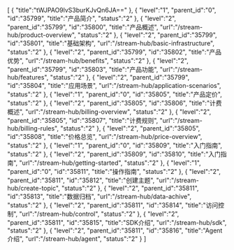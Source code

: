[
	{
		"title":"tWJPAO9lvS3burKJvQn6JA=="
	},
	{
		"level":"1",
		"parent_id":"0",
		"id":"35799",
		"title":"产品简介",
		"status":"2"
	},
	{
		"level":"2",
		"parent_id":"35799",
		"id":"35800",
		"title":"产品概述",
		"url":"/stream-hub/product-overview",
		"status":"2"
	},
	{
		"level":"2",
		"parent_id":"35799",
		"id":"35801",
		"title":"基础架构",
		"url":"/stream-hub/basic-infrastructure",
		"status":"2"
	},
	{
		"level":"2",
		"parent_id":"35799",
		"id":"35802",
		"title":"产品优势",
		"url":"/stream-hub/benefits",
		"status":"2"
	},
	{
		"level":"2",
		"parent_id":"35799",
		"id":"35803",
		"title":"产品功能",
		"url":"/stream-hub/features",
		"status":"2"
	},
	{
		"level":"2",
		"parent_id":"35799",
		"id":"35804",
		"title":"应用场景",
		"url":"/stream-hub/application-scenarios",
		"status":"2"
	},
	{
		"level":"1",
		"parent_id":"0",
		"id":"35805",
		"title":"产品定价",
		"status":"2"
	},
	{
		"level":"2",
		"parent_id":"35805",
		"id":"35806",
		"title":"计费概述",
		"url":"/stream-hub/billing-overview",
		"status":"2"
	},
	{
		"level":"2",
		"parent_id":"35805",
		"id":"35807",
		"title":"计费规则",
		"url":"/stream-hub/billing-rules",
		"status":"2"
	},
	{
		"level":"2",
		"parent_id":"35805",
		"id":"35808",
		"title":"价格总览",
		"url":"/stream-hub/price-overview",
		"status":"2"
	},
	{
		"level":"1",
		"parent_id":"0",
		"id":"35809",
		"title":"入门指南",
		"status":"2"
	},
	{
		"level":"2",
		"parent_id":"35809",
		"id":"35810",
		"title":"入门指南",
		"url":"/stream-hub/getting-started",
		"status":"2"
	},
	{
		"level":"1",
		"parent_id":"0",
		"id":"35811",
		"title":"操作指南",
		"status":"2"
	},
	{
		"level":"2",
		"parent_id":"35811",
		"id":"35812",
		"title":"创建主题",
		"url":"/stream-hub/create-topic",
		"status":"2"
	},
	{
		"level":"2",
		"parent_id":"35811",
		"id":"35813",
		"title":"数据归档",
		"url":"/stream-hub/data-achive",
		"status":"2"
	},
	{
		"level":"2",
		"parent_id":"35811",
		"id":"35814",
		"title":"访问控制",
		"url":"/stream-hub/control",
		"status":"2"
	},
	{
		"level":"2",
		"parent_id":"35811",
		"id":"35815",
		"title":"SDK介绍",
		"url":"/stream-hub/sdk",
		"status":"2"
	},
	{
		"level":"2",
		"parent_id":"35811",
		"id":"35816",
		"title":"Agent介绍",
		"url":"/stream-hub/agent",
		"status":"2"
	}
]